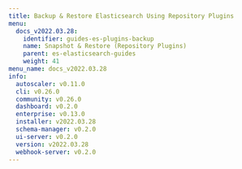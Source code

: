 ```yaml
---
title: Backup & Restore Elasticsearch Using Repository Plugins
menu:
  docs_v2022.03.28:
    identifier: guides-es-plugins-backup
    name: Snapshot & Restore (Repository Plugins)
    parent: es-elasticsearch-guides
    weight: 41
menu_name: docs_v2022.03.28
info:
  autoscaler: v0.11.0
  cli: v0.26.0
  community: v0.26.0
  dashboard: v0.2.0
  enterprise: v0.13.0
  installer: v2022.03.28
  schema-manager: v0.2.0
  ui-server: v0.2.0
  version: v2022.03.28
  webhook-server: v0.2.0
---
```


